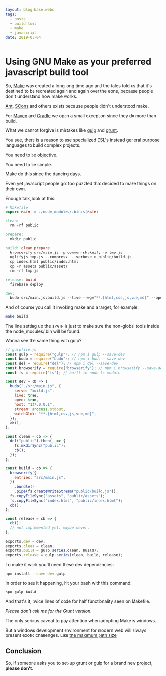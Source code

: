 ```yaml
---
layout: blog-base.webc
tags: 
  - posts
  - build tool
  - make
  - javascript
date: 2019-01-04
---
```

# Using GNU Make as your preferred javascript build tool

So, [Make](<https://en.wikipedia.org/wiki/Make_(software)>) was created a long
long time ago and the tales told us that it's destined to be recreated again
and again over the eons, because people don't understand how make works.

[Ant](https://ant.apache.org/), [SCons](https://en.wikipedia.org/wiki/SCons)
and others exists because people didn't understood make.

For [Maven](https://maven.apache.org/) and [Gradle](https://gradle.org/)
we open a small exception since they do more than build.

What we cannot forgive is mistakes like [gulp](https://gulpjs.com/) and
[grunt](https://gruntjs.com/).

You see, there is a reason to use specialized
[DSL's](https://en.wikipedia.org/wiki/Domain-specific_language) instead general
purpose languages to build complex projects.

You need to be objective.

You need to be simple.

Make do this since the dancing days.

Even yet javascript people got too puzzled that decided to make things
on their own.

Enough talk, look at this:

```makefile
# Makefile
export PATH := ./node_modules/.bin:$(PATH)

clean:
  rm -rf public

prepare:
  mkdir public

build: clean prepare
  browserify src/main.js -p common-shakeify -o tmp.js
  uglifyjs tmp.js --compress  --verbose > public/build.js
  cp index.html public/index.html
  cp -r assets public/assets
  rm -rf tmp.js

release: build
  firebase deploy

dev:
  budo src/main.js:build.js --live --wg="**.{html,css,js,vue,md}" --open -H 127.0.0.1
```

And of course you call it invoking make and a target, for example:

```bash
make build
```

The line setting up the `$PATH` is just to make sure the non-global tools
inside the node_modules/.bin will be found.

Wanna see the same thing with gulp?

```javascript
// gulpfile.js
const gulp = require("gulp"); // npm i gulp --save-dev
const budo = require("budo"); // npm i budo --save-dev
const del = require("del"); // npm i del --save-dev
const browserify = require("browserify"); // npm i browserify --save-dev
const fs = require("fs"); // built-in node fs module

const dev = cb => {
  budo("./src/main.js", {
    serve: "build.js",
    live: true,
    open: true,
    host: "127.0.0.1",
    stream: process.stdout,
    watchGlob: "**.{html,css,js,vue,md}",
  });
  cb();
};

const clean = cb => {
  del("public").then(_ => {
    fs.mkdirSync("public");
    cb();
  });
};

const build = cb => {
  browserify({
    entries: "src/main.js",
  })
    .bundle()
    .pipe(fs.createWriteStream("public/build.js"));
  fs.copyFileSync("assets", "public/assets");
  fs.copyFileSync("index.html", "public/index.html");
  cb();
};

const release = cb => {
  cb();
  // not implemented yet. maybe never.
};

exports.dev = dev;
exports.clean = clean;
exports.build = gulp.series(clean, build);
exports.release = gulp.series(clean, build, release);
```

To make it work you'll need these dev dependencies:

```bash
npm install --save-dev gulp
```

In order to see it happening, hit your bash with this command:

```bash
npx gulp build
```

And that's it, twice lines of code for half functionality seen on Makefile.

_Please don't ask me for the Grunt version._

The only serious caveat to pay attention when adopting Make is windows.

But a windows development environment for modern web will always present exotic
challenges. Like
[the maximum path size](https://docs.microsoft.com/en-us/windows/desktop/fileio/naming-a-file#maximum-path-length-limitation)

## Conclusion

So, if someone asks you to set-up grunt or gulp for a brand new project,
**please don't**.
